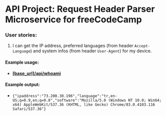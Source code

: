 # API Project: Request Header Parser Microservice for freeCodeCamp

### User stories:

1. I can get the IP address, preferred languages (from header `Accept-Language`) and system infos (from header `User-Agent`) for my device.

#### Example usage:

- [**[base_url]/api/whoami**](https://whoami-api-orara.glitch.me/api/whoami)

#### Example output:

- `{"ipaddress":"73.200.30.196","language":"tr,en-US;q=0.9,en;q=0.8","software":"Mozilla/5.0 (Windows NT 10.0; Win64; x64) AppleWebKit/537.36 (KHTML, like Gecko) Chrome/83.0.4103.116 Safari/537.36"}`
